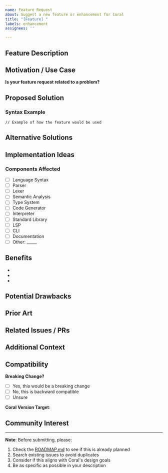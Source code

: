 ```yaml
---
name: Feature Request
about: Suggest a new feature or enhancement for Coral
title: "[Feature] "
labels: enhancement
assignees: ''

---
```


## Feature Description

<!-- A clear and concise description of the feature you'd like to see in Coral -->

## Motivation / Use Case

<!-- Explain the problem this feature would solve or the use case it would enable -->

**Is your feature request related to a problem?**
<!-- e.g., "I'm always frustrated when..." or "It's difficult to..." -->

## Proposed Solution

<!-- Describe your preferred solution or approach -->

### Syntax Example

<!-- If applicable, show how the feature might look in Coral code -->

```coral
// Example of how the feature would be used

```

## Alternative Solutions

<!-- Have you considered any alternative solutions or features? -->

## Implementation Ideas

<!-- If you have ideas about how to implement this, share them here -->

### Components Affected

<!-- Mark which parts of Coral would be affected -->

- [ ] Language Syntax
- [ ] Parser
- [ ] Lexer
- [ ] Semantic Analysis
- [ ] Type System
- [ ] Code Generator
- [ ] Interpreter
- [ ] Standard Library
- [ ] LSP
- [ ] CLI
- [ ] Documentation
- [ ] Other: _____

## Benefits

<!-- Explain how this feature would benefit Coral users and the project -->

-
-
-

## Potential Drawbacks

<!-- Are there any potential downsides or challenges? -->

## Prior Art

<!-- Examples of similar features in other languages -->

<!-- Examples:
- Python: [describe how Python handles this]
- Rust: [describe how Rust handles this]
- Other: [describe other implementations]
-->

## Related Issues / PRs

<!-- Link to related issues or pull requests: #123, #456 -->

## Additional Context

<!-- Add any other context, screenshots, diagrams, or examples -->

## Compatibility

**Breaking Change?**
- [ ] Yes, this would be a breaking change
- [ ] No, this is backward compatible
- [ ] Unsure

**Coral Version Target**:
<!-- Which version should this target? e.g., 0.2.0, 1.0.0 -->

## Community Interest

<!-- If others are interested in this feature, have them add a 👍 reaction to this issue -->

---

**Note**: Before submitting, please:
1. Check the [ROADMAP.md](../../ROADMAP.md) to see if this is already planned
2. Search existing issues to avoid duplicates
3. Consider if this aligns with Coral's design goals
4. Be as specific as possible in your description
